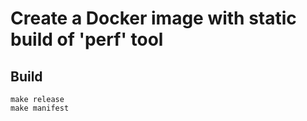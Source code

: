 # Create a Docker image with static build of 'perf' tool

## Build
```
make release
make manifest
```
